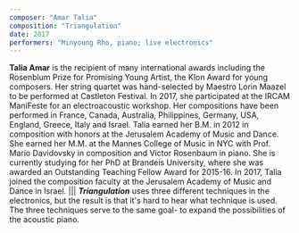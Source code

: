```yaml
---
composer: "Amar Talia"
composition: "Triangulation"
date: 2017
performers: "Minyoung Rho, piano; live electronics"
---
```

**Talia Amar** is the recipient of many international awards including the Rosenblum Prize for Promising Young Artist, the Klon Award for young composers. Her string quartet was hand-selected by Maestro Lorin Maazel to be performed at Castleton Festival. In 2017, she participated at the IRCAM ManiFeste for an electroacoustic workshop. Her compositions have been performed in France, Canada, Australia, Philippines, Germany, USA, England, Greece, Italy and Israel. Talia earned her B.M. in 2012 in composition with honors at the Jerusalem Academy of Music and Dance. She earned her M.M. at the Mannes College of Music in NYC with Prof. Mario Davidovsky in composition and Victor Rosenbaum in piano. She is currently studying for her PhD at Brandeis University, where she was awarded an Outstanding Teaching Fellow Award for 2015-16. In 2017, Talia joined the composition faculty at the Jerusalem Academy of Music and Dance in Israel.
|||
**_Triangulation_** uses three different techniques in the electronics, but the result is that it's hard to hear what technique is used. The three techniques serve to the same goal- to expand the possibilities of the acoustic piano.